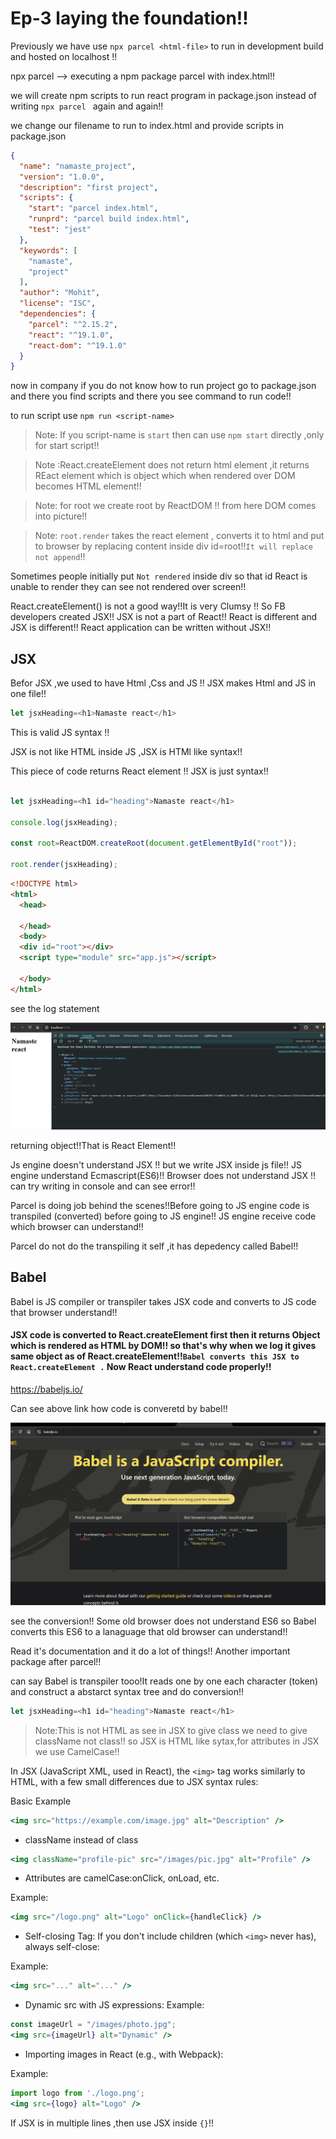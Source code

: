 # Ep-3 laying the foundation!!

Previously we have use `npx parcel <html-file>` to run in development build and hosted on localhost !!

npx parcel --> executing a npm package parcel with index.html!!

we will create npm scripts to run react program in package.json instead of writing `npx parcel ` again and again!!

we change our filename to run to index.html and provide scripts in package.json

```json
{
  "name": "namaste_project",
  "version": "1.0.0",
  "description": "first project",
  "scripts": {
    "start": "parcel index.html",
    "runprd": "parcel build index.html",
    "test": "jest"
  },
  "keywords": [
    "namaste",
    "project"
  ],
  "author": "Mohit",
  "license": "ISC",
  "dependencies": {
    "parcel": "^2.15.2",
    "react": "^19.1.0",
    "react-dom": "^19.1.0"
  }
}
```

now in company if you do not know how to run project go to package.json and there you find scripts and there you see command to run code!!

to run script use `npm run <script-name>`

>Note: If you script-name is `start` then can use `npm start` directly ,only for start script!!

>Note :React.createElement does not return html element ,it returns REact element which is object which when rendered over DOM becomes HTML element!!

>Note: for root we create root by ReactDOM !! from here DOM comes into picture!!

>Note: `root.render` takes the react element , converts it to html and put to browser by replacing content inside div id=root!!`It will replace not append`!!

Sometimes people initially put `Not rendered` inside div so that id React is unable to render they can see not rendered over screen!!

React.createElement() is not a good way!!It is very Clumsy !! So FB developers created JSX!! JSX is not a part of React!! React is different and JSX is different!! React application can be written without JSX!!

## JSX

Befor JSX ,we used to have Html ,Css and JS !! JSX makes Html and JS in one file!!

```javascript
let jsxHeading=<h1>Namaste react</h1>
```
This is valid JS syntax !!

JSX is not like HTML inside JS ,JSX is HTMl like syntax!!

This piece of code returns React element !! JSX is just syntax!!

```js

let jsxHeading=<h1 id="heading">Namaste react</h1>

console.log(jsxHeading);

const root=ReactDOM.createRoot(document.getElementById("root"));

root.render(jsxHeading);
```

```html
<!DOCTYPE html>
<html>
  <head>

  </head>
  <body>
  <div id="root"></div>
  <script type="module" src="app.js"></script>

  </body>
</html>


```

see the log statement 

![alt text](image.png)

returning object!!That is React Element!!

Js engine doesn't understand JSX !! but we write JSX inside js file!! JS engine understand Ecmascript(ES6)!! Browser does not understand JSX !! can try writing in console and can see error!!

Parcel is doing job behind the scenes!!Before going to JS engine code is transpiled (converted) before going to JS engine!! JS engine receive code which browser can understand!!

Parcel do not do the transpiling it self ,it has depedency called Babel!!


## Babel

Babel is JS compiler or transpiler takes JSX code and converts to JS code that browser understand!!


#### JSX code is converted to React.createElement first then it returns Object which is rendered as HTML by DOM!! so that's why when we log it gives same object as of React.createElement!!`Babel converts this JSX to React.createElement .` Now React understand code properly!!

https://babeljs.io/

Can see above link how code is converetd by babel!!

![alt text](image-1.png)

see the conversion!! Some old browser does not understand ES6 so Babel converts this ES6 to a lanaguage that old browser can understand!!

Read it's documentation and it do a lot of things!! Another important package after parcel!!

can say Babel is transpiler tooo!It reads one by one each character (token) and construct a abstarct syntax tree and do conversion!!


```js
let jsxHeading=<h1 id="heading">Namaste react</h1>
```
>Note:This is not HTML as see in JSX to give class we need to give className not class!! so JSX is HTML like sytax,for attributes in JSX we use CamelCase!!

In JSX (JavaScript XML, used in React), the `<img>` tag works similarly to HTML, with a few small differences due to JSX syntax rules:

Basic Example
```jsx
<img src="https://example.com/image.jpg" alt="Description" />
```
- className instead of class
```jsx
<img className="profile-pic" src="/images/pic.jpg" alt="Profile" />
```
- Attributes are camelCase:onClick, onLoad, etc.

Example:
```jsx
<img src="/logo.png" alt="Logo" onClick={handleClick} />
```
- Self-closing Tag: If you don't include children (which `<img>` never has), always self-close:

Example:
```jsx
<img src="..." alt="..." />
```
- Dynamic src with JS expressions:
Example:
```jsx
const imageUrl = "/images/photo.jpg";
<img src={imageUrl} alt="Dynamic" />
```

- Importing images in React (e.g., with Webpack):

Example:
```jsx
import logo from './logo.png';
<img src={logo} alt="Logo" />
```

If JSX is in multiple lines ,then use JSX inside `{}`!! 


























